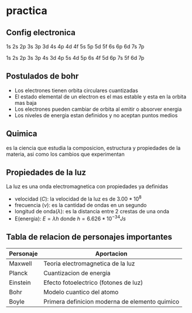 # practica
## Config electronica
1s
2s 2p
3s 3p 3d
4s 4p 4d 4f
5s 5p 5d 5f
6s 6p 6d
7s 7p

1s 2s 2p 3s 3p 4s 3d 4p 5s 4d 5p 6s 4f 5d 6p 7s 5f 6d 7p
## Postulados de bohr
- Los electrones tienen orbita circulares cuantizadas
- El estado elemental de un electron es el mas estable y esta en la orbita mas baja
- Los electrones pueden cambiar de orbita al emitir o absorver energia
- Los niveles de energia estan definidos y no aceptan puntos medios
## Quimica
es la ciencia que estudia la composicion, estructura y propiedades de la materia, asi como los cambios que experimentan
## Propiedades de la luz
La luz es una onda electromagnetica con propiedades ya definidas
- velocidad ($C$): la velocidad de la luz es de $3.00*10^{8}$
- frecuencia ($\nu$): es la cantidad de ondas en un segundo
- longitud de onda($\lambda$): es la distancia entre 2 crestas de una onda
- E(energia): $E=\lambda h$ donde $h=6.626*10^{-34}Js$ 
## Tabla de relacion de personajes importantes

| Personaje | Aportacion                                     |
| --------- | ---------------------------------------------- |
| Maxwell   | Teoria electromagnetica de la luz              |
| Planck    | Cuantizacion de energia                        |
| Einstein  | Efecto fotoelectrico (fotones de luz)          |
| Bohr      | Modelo cuantico del atomo                      |
| Boyle     | Primera definicion moderna de elemento quimico |
